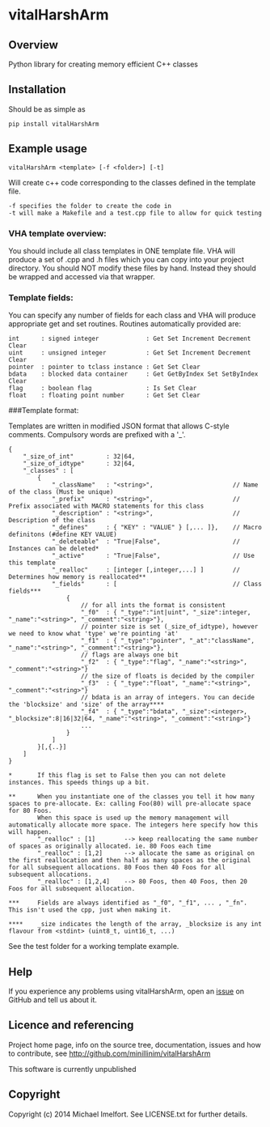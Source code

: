 # vitalHarshArm

## Overview

Python library for creating memory efficient C++ classes

## Installation

Should be as simple as

    pip install vitalHarshArm

## Example usage

    vitalHarshArm <template> [-f <folder>] [-t]

Will create c++ code corresponding to the classes defined in the template file.

    -f specifies the folder to create the code in
    -t will make a Makefile and a test.cpp file to allow for quick testing

### VHA template overview:

You should include all class templates in ONE template file. VHA will
produce a set of .cpp and .h files which you can copy into your project
directory. You should NOT modify these files by hand. Instead they should
be wrapped and accessed via that wrapper.

### Template fields:

You can specify any number of fields for each class and VHA will produce
appropriate get and set routines. Routines automatically provided are:

    int      : signed integer             : Get Set Increment Decrement Clear
    uint     : unsigned integer           : Get Set Increment Decrement Clear
    pointer  : pointer to tclass instance : Get Set Clear
    bdata    : blocked data container     : Get GetByIndex Set SetByIndex Clear
    flag     : boolean flag               : Is Set Clear
    float    : floating point number      : Get Set Clear

###Template format:

Templates are written in modified JSON format that allows C-style comments.
Compulsory words are prefixed with a '_'.

    {
        "_size_of_int"         : 32|64,
        "_size_of_idtype"      : 32|64,
        "_classes" : [
            {
                "_className"   : "<string>",                      // Name of the class (Must be unique)
                "_prefix"      : "<string>",                      // Prefix associated with MACRO statements for this class
                "_description" : "<string>",                      // Description of the class
                "_defines"     : { "KEY" : "VALUE" } [,... ]},    // Macro definitons (#define KEY VALUE)
                "_deleteable"  : "True|False",                    // Instances can be deleted*
                "_active"      : "True|False",                    // Use this template
                "_realloc"     : [integer [,integer,...] ]        // Determines how memory is reallocated**
                "_fields"      : [                                // Class fields***
                    {
                        // for all ints the format is consistent
                        "_f0"  : { "_type":"int|uint", "_size":integer, "_name":"<string>", "_comment":"<string>"},
                        // pointer size is set (_size_of_idtype), however we need to know what 'type' we're pointing 'at'
                        "_f1"  : { "_type":"pointer", "_at":"className", "_name":"<string>", "_comment":"<string>"},
                        // flags are always one bit
                        "_f2"  : { "_type":"flag", "_name":"<string>", "_comment":"<string>"}
                        // the size of floats is decided by the compiler
                        "_f3"  : { "_type":"float", "_name":"<string>", "_comment":"<string>"}
                        // bdata is an array of integers. You can decide the 'blocksize' and 'size' of the array****
                        "_f4"  : { "_type":"bdata", "_size":<integer>, "_blocksize":8|16|32|64, "_name":"<string>", "_comment":"<string>"}
                        ...
                    }
                ]
            }[,{..}]
        ]
    }

    *       If this flag is set to False then you can not delete instances. This speeds things up a bit.

    **      When you instantiate one of the classes you tell it how many spaces to pre-allocate. Ex: calling Foo(80) will pre-allocate space for 80 Foos.
            When this space is used up the memory management will automatically allocate more space. The integers here specify how this will happen.
            "_realloc" : [1]        --> keep reallocating the same number of spaces as originally allocated. ie. 80 Foos each time
            "_realloc" : [1,2]      --> allocate the same as original on the first reallocation and then half as many spaces as the original for all subsequent allocations. 80 Foos then 40 Foos for all subsequent allocations.
            "_realloc" : [1,2,4]    --> 80 Foos, then 40 Foos, then 20 Foos for all subsequent allocation.

    ***     Fields are always identified as "_f0", "_f1", ... , "_fn". This isn't used the cpp, just when making it.

    ****    _size indicates the length of the array, _blocksize is any int flavour from <stdint> (uint8_t, uint16_t, ...)

See the test folder for a working template example.


## Help

If you experience any problems using vitalHarshArm, open an [issue](https://github.com/minillinim/vitalHarshArm/issues) on GitHub and tell us about it.

## Licence and referencing

Project home page, info on the source tree, documentation, issues and how to contribute, see http://github.com/minillinim/vitalHarshArm

This software is currently unpublished

## Copyright

Copyright (c) 2014 Michael Imelfort. See LICENSE.txt for further details.


